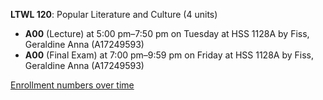 **LTWL 120**: Popular Literature and Culture (4 units)

- **A00** (Lecture) at 5:00 pm–7:50 pm on Tuesday at HSS 1128A by Fiss, Geraldine Anna (A17249593)
- **A00** (Final Exam) at 7:00 pm–9:59 pm on Friday at HSS 1128A by Fiss, Geraldine Anna (A17249593)

[Enrollment numbers over time](./LTWL120.tsv)

